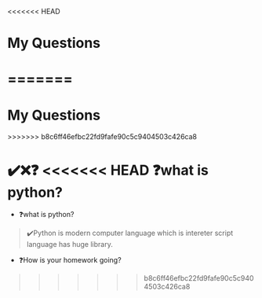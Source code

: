 <<<<<<< HEAD
<h1>My Questions<h1>
=======
<h1>My Questions</h1>
>>>>>>> b8c6ff46efbc22fd9fafe90c5c9404503c426ca8

[](../../doc/myIcons.md)

✔️❌❓
<<<<<<< HEAD
❓what is python?
=======

* ❓what is python?
>✔️Python is modern computer language which is intereter script language has huge library.

* ❓How is your homework going?
>>>>>>> b8c6ff46efbc22fd9fafe90c5c9404503c426ca8
